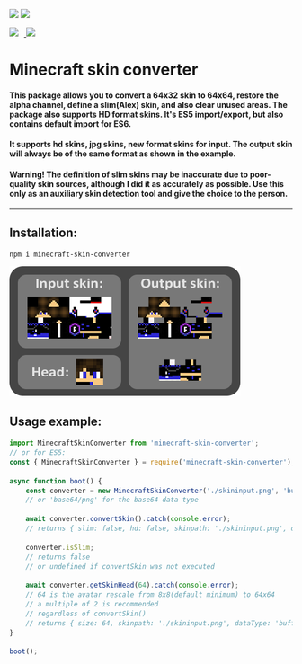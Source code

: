 [![](https://komarev.com/ghpvc/?username=minecraft-skin-converter&color=blue&label=views)](https://www.npmjs.com/package/minecraft-skin-converter)
[![](https://img.shields.io/npm/types/minecraft-skin-converter?color=blue&label=language)](https://www.npmjs.com/package/minecraft-skin-converter)
<p style="margin: 0px; padding: 0px;">
    <a href="https://www.npmjs.com/package/minecraft-skin-converter" target="_blank">
        <img src="https://img.shields.io/npm/v/minecraft-skin-converter?color=red&label=version" style="display: inline-block; margin: 0px; padding: 0px; margin-right: 10px;">
        <img src="https://img.shields.io/npm/dt/minecraft-skin-converter?color=red&label=downloads" style="display: inline-block; margin: 0px; padding: 0px;">
    </a>
</p>


# Minecraft skin converter
#### This package allows you to convert a 64x32 skin to 64x64, restore the alpha channel, define a slim(Alex) skin, and also clear unused areas. The package also supports HD format skins. It's ES5 import/export, but also contains default import for ES6.
#### It supports hd skins, jpg skins, new format skins for input. The output skin will always be of the same format as shown in the example.

#### **Warning! The definition of slim skins may be inaccurate due to poor-quality skin sources, although I did it as accurately as possible. Use this only as an auxiliary skin detection tool and give the choice to the person.**
---
## Installation:
```
npm i minecraft-skin-converter
```

![intro](https://github.com/Frysuni/minecraft-skin-converter/blob/main/example/intro.png?raw=true)

## Usage example:
```ts
import MinecraftSkinConverter from 'minecraft-skin-converter';
// or for ES5:
const { MinecraftSkinConverter } = require('minecraft-skin-converter');

async function boot() {
    const converter = new MinecraftSkinConverter('./skininput.png', 'buffer/png');
    // or 'base64/png' for the base64 data type

    await converter.convertSkin().catch(console.error);
    // returns { slim: false, hd: false, skinpath: './skininput.png', dataType: 'buffer/png', data: [Buffer] }

    converter.isSlim;
    // returns false
    // or undefined if convertSkin was not executed

    await converter.getSkinHead(64).catch(console.error);
    // 64 is the avatar rescale from 8x8(default minimum) to 64x64
    // a multiple of 2 is recommended
    // regardless of convertSkin()
    // returns { size: 64, skinpath: './skininput.png', dataType: 'buffer/png', data: [Buffer]; }
}

boot();
```